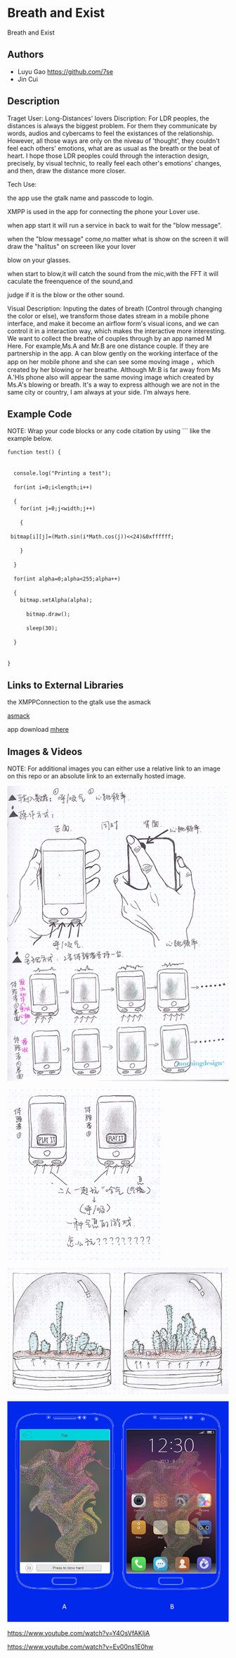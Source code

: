 # Breath and Exist
Breath and Exist

## Authors

- Luyu Gao https://github.com/7se
- Jin Cui


## Description


Traget User: Long-Distances' lovers
Discription: For LDR peoples, the distances is always the biggest problem. For them they communicate by words, audios and cybercams to feel the existances of the relationship. However, all those ways are only on the niveau of 'thought', they couldn't feel each others' emotions, what are as usual as the breath or the beat of heart. I hope those LDR peoples could through the interaction design, precisely, by visual technic, to really feel each other's emotions' changes, and then, draw the distance more closer. 

Tech Use:


the app use the gtalk name and passcode to login.

XMPP is used in the app for connecting the phone your Lover use.

when app start it will run a service in back to wait for the "blow message".

when the "blow message" come,no matter what is show on the screen it will draw the "halitus" on screeen like your lover 

blow on your glasses.

when start to blow,it will catch the sound from the mic,with the FFT it will caculate the freenquence of the sound,and 

judge if it is the blow or the other sound.

Visual Description:
Inputing the dates of breath (Control through changing the color or else), we transform those dates stream in a mobile phone interface, and make it become an airflow form's visual icons, and we can control it in a interaction way, which makes the interactive more interesting.  We want to collect the breathe of couples through by an app named M Here. For example,Ms.A and Mr.B are one distance couple. If they are partnership in the app. A can blow gently on the  working interface of the app on her mobile phone and she can see some moving image ，which created by her blowing or her breathe. Although Mr.B is far away from Ms A.'HIs phone also will appear the same moving image which created by Ms.A's blowing or breath. It's a way to express although we are not in the same city or country, I am always at your side. I'm always here.


## Example Code
NOTE: Wrap your code blocks or any code citation by using ``` like the example below.
``` 
function test() {


  console.log("Printing a test");

  for(int i=0;i<length;i++)

  {
    for(int j=0;j<width;j++)

    {
     
 bitmap[i][j]=(Math.sin(i*Math.cos(j))<<24)&0xffffff;

    }

  }

  for(int alpha=0;alpha<255;alpha++)

  {
    bitmap.setAlpha(alpha);

      bitmap.draw();
  
      sleep(30);

  }


}

```
## Links to External Libraries
 the XMPPConnection to the gtalk use the asmack

[asmack](https://github.com/rtreffer/asmack "asmack")


app download
[mhere](https://github.com/7se/devart-template/blob/master/project_code/mhere/bin/mhere.apk "mhere")


## Images & Videos
NOTE: For additional images you can either use a relative link to an image on this repo or an absolute link to an externally hosted image.

![Example Image](project_images/1p1.jpg?raw=true "Example Image")

![Example Image](project_images/1p2.jpg?raw=true "Example Image")

![Example Image](project_images/6p2.jpg?raw=true "Example Image")

![Example Image](project_images/4p2.png?raw=true "Example Image")

https://www.youtube.com/watch?v=Y4OsVfAKIjA

https://www.youtube.com/watch?v=Ev00ns1E0hw
